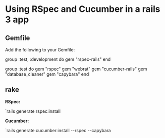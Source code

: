 # Using RSpec and Cucumber in a rails 3 app

## Gemfile

Add the following to your Gemfile:

  group :test, :development do
    gem "rspec-rails"
  end

  group :test do
    gem "rspec"
    gem "webrat"
    gem "cucumber-rails"
    gem "database_cleaner"
    gem "capybara"
  end

## rake

__RSpec:__

`rails generate rspec:install

__Cucumber:__

`rails generate cucumber:install --rspec --capybara
